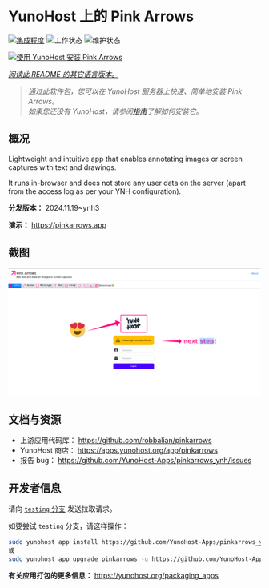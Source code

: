 <!--
注意：此 README 由 <https://github.com/YunoHost/apps/tree/master/tools/readme_generator> 自动生成
请勿手动编辑。
-->

# YunoHost 上的 Pink Arrows

[![集成程度](https://apps.yunohost.org/badge/integration/pinkarrows)](https://ci-apps.yunohost.org/ci/apps/pinkarrows/)
![工作状态](https://apps.yunohost.org/badge/state/pinkarrows)
![维护状态](https://apps.yunohost.org/badge/maintained/pinkarrows)

[![使用 YunoHost 安装 Pink Arrows](https://install-app.yunohost.org/install-with-yunohost.svg)](https://install-app.yunohost.org/?app=pinkarrows)

*[阅读此 README 的其它语言版本。](./ALL_README.md)*

> *通过此软件包，您可以在 YunoHost 服务器上快速、简单地安装 Pink Arrows。*  
> *如果您还没有 YunoHost，请参阅[指南](https://yunohost.org/install)了解如何安装它。*

## 概况

Lightweight and intuitive app that enables annotating images or screen captures with text and drawings.

It runs in-browser and does not store any user data on the server (apart from the access log as per your YNH configuration).


**分发版本：** 2024.11.19~ynh3

**演示：** <https://pinkarrows.app>

## 截图

![Pink Arrows 的截图](./doc/screenshots/pinkarrows_ynh.png)

## 文档与资源

- 上游应用代码库： <https://github.com/robbalian/pinkarrows>
- YunoHost 商店： <https://apps.yunohost.org/app/pinkarrows>
- 报告 bug： <https://github.com/YunoHost-Apps/pinkarrows_ynh/issues>

## 开发者信息

请向 [`testing` 分支](https://github.com/YunoHost-Apps/pinkarrows_ynh/tree/testing) 发送拉取请求。

如要尝试 `testing` 分支，请这样操作：

```bash
sudo yunohost app install https://github.com/YunoHost-Apps/pinkarrows_ynh/tree/testing --debug
或
sudo yunohost app upgrade pinkarrows -u https://github.com/YunoHost-Apps/pinkarrows_ynh/tree/testing --debug
```

**有关应用打包的更多信息：** <https://yunohost.org/packaging_apps>
